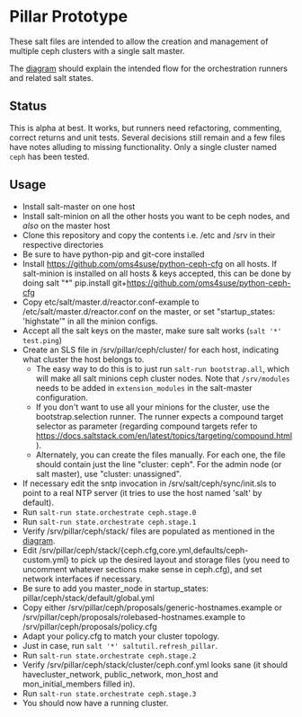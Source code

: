 # Pillar Prototype
These salt files are intended to allow the creation and management of multiple ceph clusters with a single salt master.

The [diagram](pillar-proposal.png) should explain the intended flow for the orchestration runners and related salt states.

## Status
This is alpha at best.  It works, but runners need refactoring, commenting, correct returns and unit tests.  Several decisions still remain and a few files have notes alluding to missing functionality.  Only a single cluster named `ceph` has been tested.

## Usage

- Install salt-master on one host
- Install salt-minion on all the other hosts you want to be ceph nodes, and *also* on the master host
- Clone this repository and copy the contents i.e. /etc and /srv in their respective directories
- Be sure to have python-pip and git-core installed
- Install https://github.com/oms4suse/python-ceph-cfg on all hosts. If salt-minion is installed on all hosts & keys 
accepted, this can be done by doing salt "*" pip.install git+https://github.com/oms4suse/python-ceph-cfg 
- Copy etc/salt/master.d/reactor.conf-example to /etc/salt/master.d/reactor.conf on the master, or set "startup_states: 'highstate'" in all the minion configs.
- Accept all the salt keys on the master, make sure salt works (`salt '*' test.ping`)
- Create an SLS file in /srv/pillar/ceph/cluster/ for each host, indicating what cluster the host belongs to.
  - The easy way to do this is to just run `salt-run bootstrap.all`, which will make all salt minions ceph cluster nodes. Note that `/srv/modules` needs to be added in `extension_modules` in the salt-master configuration. 
  - If you don't want to use all your minions for the cluster, use the
    bootstrap.selection runner. The runner expects a compound target selector as
    parameter (regarding compound targets refer to
    https://docs.saltstack.com/en/latest/topics/targeting/compound.html).
  - Alternately, you can create the files manually.  For each one, the file should contain just the line "cluster: ceph".  For the admin node (or salt master), use "cluster: unassigned".
- If necessary edit the sntp invocation in /srv/salt/ceph/sync/init.sls to point to a real NTP server (it tries to use the host named 'salt' by default).
- Run `salt-run state.orchestrate ceph.stage.0`
- Run `salt-run state.orchestrate ceph.stage.1`
- Verify /srv/pillar/ceph/stack/ files are populated as mentioned in the [diagram](pillar-proposal.png).
- Edit /srv/pillar/ceph/stack/{ceph.cfg,core.yml,defaults/ceph-custom.yml} to pick up the desired layout and storage files (you need to uncomment whatever sections make sense in ceph.cfg), and set network interfaces if necessary.
- Be sure to add you master_node in startup_states: pillar/ceph/stack/default/global.yml
- Copy either /srv/pillar/ceph/proposals/generic-hostnames.example or /srv/pillar/ceph/proposals/rolebased-hostnames.example to /srv/pillar/ceph/proposals/policy.cfg
- Adapt your policy.cfg to match your cluster topology.
- Just in case, run `salt '*' saltutil.refresh_pillar`.
- Run `salt-run state.orchestrate ceph.stage.2`
- Verify /srv/pillar/ceph/stack/cluster/ceph.conf.yml looks sane (it should havecluster_network, public_network, mon_host and mon_initial_members filled in).
- Run `salt-run state.orchestrate ceph.stage.3`
- You should now have a running cluster.

